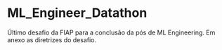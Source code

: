 # ML_Engineer_Datathon
Último desafio da FIAP para a conclusão da pós de ML Engineering. Em anexo as diretrizes do desafio.
